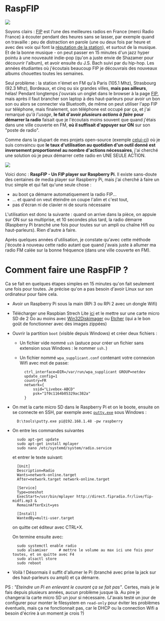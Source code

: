 RaspFIP
=======

![](https://upload.wikimedia.org/wikipedia/commons/archive/5/50/20131010030407%21FIP_logo.png)

Soyons clairs : [FIP](http://fipradio.fr/player) est l'une des meilleures radios en France (merci Radio France) à écouter pendant des heures sans se lasser, par exemple quand on travaille : peu de distraction en parole (une ou deux fois par heure et avec des voix qui font la [réputation de la station](https://fr.wikipedia.org/wiki/FIP_(radio)#1971_-_1972_:_cr%C3%A9ation_d'une_radio_atypique)), et surtout de la musique. Et de la bonne musique - on peut passer en 15 minutes d'un jazz hyper pointu à une nouveauté indie-pop (qu'on a juste envie de Shazamer pour découvrir l'album), et avoir ensuite du J.S. Bach suivi par du hip-hop. Les années étudiantes où j'écoutais beaucoup FIP je découvrais des nouveaux albums chouettes toutes les semaines.

Seul problème : la station n'émet en FM qu'à Paris (105.1 Mhz), Strasbourg (92.3 Mhz), Bordeaux, et cinq ou six grandes villes, **mais pas ailleurs**, hélas! Pendant longtemps j'ouvrais un onglet dans le browser à la page [FIP](http://fipradio.fr/player), mais après il faut brancher son laptop à des haut-parleurs pour avoir un bon son ou alors se connecter via Bluetooth, de même on peut utiliser l'app FIP sur téléphone, mais finalement, son téléphone est occupé par ça, et j'ai remarqué *qu'à l'usage*, **le fait d'avoir *plusieurs actions à faire* pour démarrer la radio** faisait que je l'écoutais moins souvent que quand j'étais dans une ville couverte en FM, **où il suffisait d'appuyer sur ON** sur son "poste de radio".

Comme dans la plupart de mes projets open-source (exemple [celui-ci](https://github.com/josephernest/Yopp)) où je suis convaincu que **le taux d'utilisation au quotidien d'un outil donné est inversement proportionnel au nombre d'actions nécessaires**, j'ai cherché une solution où je peux démarrer cette radio en UNE SEULE ACTION.

![](https://i.imgur.com/WdkPj3tm.jpg)

Voici donc : **RaspFIP - Un FIP player sur Raspberry Pi**. Il existe sans-doute des centaines de media player sur Raspberry Pi, mais j'ai cherché à faire un truc simple et qui fait qu'une seule chose : 

* au boot ça démarre automatiquement la radio FIP...
* ... et quand on veut éteindre on coupe l'alim et c'est tout,
* pas d'écran ni de clavier ni de souris nécessaire

L'utilisation est donc la suivante : quand on arrive dans la pièce, on appuie sur ON sur sa multiprise, et 10 secondes plus tard, la radio démarre (Raspberry Pi branché une fois pour toutes sur un ampli ou chaîne Hifi ou haut-parleurs). Rien d'autre à faire.

Après quelques années d'utilisation, je constate qu'avec cette méthode j'écoute à nouveau cette radio autant que quand j'avais juste à allumer ma radio FM calée sur la bonne fréquence (dans une ville couverte en FM).

Comment faire une RaspFIP ?
===========================

Ca se fait en quelques étapes simples en 15 minutes qu'on fait seulement une fois pour toutes. Je précise qu'on a pas besoin d'avoir Linux sur son ordinateur pour faire cela.

* Avoir un Raspberry Pi sous la main (RPi 3 ou RPi 2 avec un dongle Wifi)

* Télécharger une Raspbian Strech Lite [ici](https://www.raspberrypi.org/downloads/raspbian/) et le mettre sur une carte micro SD de 2 Go au moins avec [Win32Diskimager](https://sourceforge.net/projects/win32diskimager/) ou [Etcher](https://www.balena.io/etcher/) (qui a le bon goût de fonctionner avec des images zippées)

* Ouvrir la partition `boot` (visible depuis Windows) et créer deux fichiers :

    - Un fichier vide nommé `ssh` (astuce pour créer un fichier sans extension sous Windows : le nommer `ssh.`)

    - Un fichier nommé `wpa_supplicant.conf` contenant votre connexion Wifi avec mot de passe:

            ctrl_interface=DIR=/var/run/wpa_supplicant GROUP=netdev
            update_config=1
            country=FR
            network={
                ssid="Livebox-ABCD"
                psk="1f0c1164b05329ac382a"
            }

* On met la carte micro SD dans le Raspberry Pi et on le boote, ensuite on se connecte en SSH, par exemple avec [`putty.exe`](https://the.earth.li/~sgtatham/putty/latest/w64/putty.exe) sous Windows :

        D:\tools\putty.exe pi@192.168.1.48 -pw raspberry

* On entre les commandes suivantes 

        sudo apt-get update
        sudo apt-get install mplayer
        sudo nano /etc/systemd/system/radio.service

    et entrer le texte suivant:

        [Unit]
        Description=Radio
        Wants=network-online.target
        After=network.target network-online.target

        [Service]
        Type=oneshot
        ExecStart=/usr/bin/mplayer http://direct.fipradio.fr/live/fip-midfi.mp3 &
        RemainAfterExit=yes

        [Install]
        WantedBy=multi-user.target

    on quitte cet éditeur avec CTRL+X. 

    On termine ensuite avec:

        sudo systemctl enable radio
        sudo alsamixer     # mettre le volume au max ici une fois pour toutes, et on quitte avec F4
        sudo alsactl store
        sudo reboot

* Voilà ! Désormais il suffit d'allumer le Pi (branché avec prise la jack sur des haut-parleurs ou ampli) et ça démarre. 

PS : *"Eteindre un Pi en enlevant le courant ça se fait pas"*. Certes, mais je le fais depuis plusieurs années, aucun problème jusque là. Au pire je changerai la carte micro SD un jour si nécessaire. (J'avais testé un jour de configurer pour monter le filesystem en `read-only` pour éviter les problèmes éventuels, mais ça ne fonctionnait pas, car le DHCP ou la connection Wifi a besoin d'écrire à un moment je crois ?)
